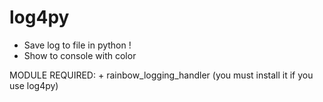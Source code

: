 # log4py
  + Save log to file in python !
  + Show to console with color

MODULE REQUIRED:
    + rainbow_logging_handler (you must install it if you use log4py)
